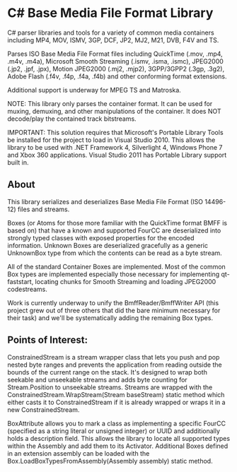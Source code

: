 # C# Base Media File Format Library

C# parser libraries and tools for a variety of common media containers including MP4, MOV, ISMV, 3GP, DCF, JP2, MJ2, M21, DVB, F4V and TS.

Parses ISO Base Media File Format files including QuickTime (.mov, .mp4, .m4v, .m4a), Microsoft Smooth Streaming (.ismv, .isma, .ismc), JPEG2000 (.jp2, .jpf, .jpx), Motion JPEG2000 (.mj2, .mjp2), 3GPP/3GPP2 (.3gp, .3g2), Adobe Flash (.f4v, .f4p, .f4a, .f4b) and other conforming format extensions.

Additional support is underway for MPEG TS and Matroska.

NOTE: This library only parses the container format. It can be used for muxing, demuxing, and other manipulations of the container. It does NOT decode/play the contained track bitstreams.

IMPORTANT: This solution requires that Microsoft's Portable Library Tools be installed for the project to load in Visual Studio 2010. This allows the library to be used with .NET Framework 4, Silverlight 4, Windows Phone 7 and Xbox 360 applications. Visual Studio 2011 has Portable Library support built in.

## About

This library serializes and deserializes Base Media File Format (ISO 14496-12) files and streams.

Boxes (or Atoms for those more familiar with the QuickTime format BMFF is based on) that have a known and supported FourCC are deserialized into strongly typed classes with exposed properties for the encoded information. Unknown Boxes are deserialized gracefully as a generic UnknownBox type from which the contents can be read as a byte stream.

All of the standard Container Boxes are implemented. Most of the common Box types are implemented especially those necessary for implementing qt-faststart, locating chunks for Smooth Streaming and loading JPEG2000 codestreams.

Work is currently underway to unify the BmffReader/BmffWriter API (this project grew out of three others that did the bare minimum necessary for their task) and we'll be systematically adding the remaining Box types.

## Points of Interest:

ConstrainedStream is a stream wrapper class that lets you push and pop nested byte ranges and prevents the application from reading outside the bounds of the current range on the stack. It's designed to wrap both seekable and unseekable streams and adds byte counting for Stream.Position to unseekable streams. Streams are wrapped with the ConstrainedStream.WrapStream(Stream baseStream) static method which either casts it to ConstrainedStream if it is already wrapped or wraps it in a new ConstrainedStream.

BoxAttribute allows you to mark a class as implementing a specific FourCC (specified as a string literal or unsigned integer) or UUID and additionally holds a description field. This allows the library to locate all supported types within the Assembly and add them to its Activator. Additional Boxes defined in an extension assembly can be loaded with the Box.LoadBoxTypesFromAssembly(Assembly assembly) static method.